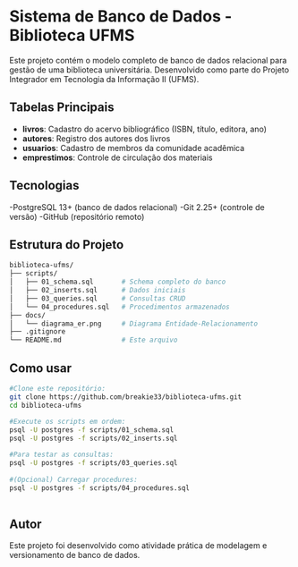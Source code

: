 # Sistema de Banco de Dados - Biblioteca UFMS

Este projeto contém o modelo completo de banco de dados relacional para gestão de uma biblioteca universitária. Desenvolvido como parte do Projeto Integrador em Tecnologia da Informação II (UFMS).

## Tabelas Principais

- **livros**: Cadastro do acervo bibliográfico (ISBN, título, editora, ano)
- **autores**: Registro dos autores dos livros
- **usuarios**: Cadastro de membros da comunidade acadêmica
- **emprestimos**: Controle de circulação dos materiais

## Tecnologias

-PostgreSQL 13+ (banco de dados relacional)
-Git 2.25+ (controle de versão)
-GitHub (repositório remoto)

## Estrutura do Projeto

```bash
biblioteca-ufms/
├── scripts/
│   ├── 01_schema.sql       # Schema completo do banco
│   ├── 02_inserts.sql      # Dados iniciais
│   ├── 03_queries.sql      # Consultas CRUD
│   └── 04_procedures.sql   # Procedimentos armazenados
├── docs/
│   └── diagrama_er.png     # Diagrama Entidade-Relacionamento
├── .gitignore              
└── README.md               # Este arquivo
```

## Como usar
```bash
#Clone este repositório:
git clone https://github.com/breakie33/biblioteca-ufms.git
cd biblioteca-ufms
  
#Execute os scripts em ordem:
psql -U postgres -f scripts/01_schema.sql
psql -U postgres -f scripts/02_inserts.sql

#Para testar as consultas:
psql -U postgres -f scripts/03_queries.sql
   
#(Opcional) Carregar procedures:
psql -U postgres -f scripts/04_procedures.sql
   
```
## Autor

Este projeto foi desenvolvido como atividade prática de modelagem e versionamento de banco de dados.

